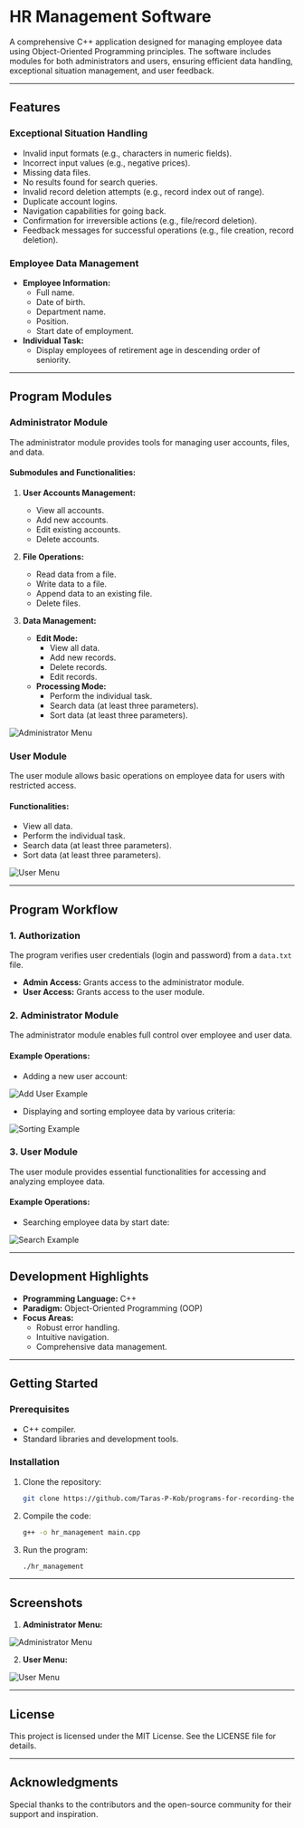 # HR Management Software

A comprehensive C++ application designed for managing employee data using Object-Oriented Programming principles. The software includes modules for both administrators and users, ensuring efficient data handling, exceptional situation management, and user feedback.

---

## Features

### Exceptional Situation Handling
- Invalid input formats (e.g., characters in numeric fields).
- Incorrect input values (e.g., negative prices).
- Missing data files.
- No results found for search queries.
- Invalid record deletion attempts (e.g., record index out of range).
- Duplicate account logins.
- Navigation capabilities for going back.
- Confirmation for irreversible actions (e.g., file/record deletion).
- Feedback messages for successful operations (e.g., file creation, record deletion).

### Employee Data Management
- **Employee Information:**
  - Full name.
  - Date of birth.
  - Department name.
  - Position.
  - Start date of employment.
- **Individual Task:**
  - Display employees of retirement age in descending order of seniority.

---

## Program Modules

### Administrator Module
The administrator module provides tools for managing user accounts, files, and data.

#### Submodules and Functionalities:

1. **User Accounts Management:**
   - View all accounts.
   - Add new accounts.
   - Edit existing accounts.
   - Delete accounts.

2. **File Operations:**
   - Read data from a file.
   - Write data to a file.
   - Append data to an existing file.
   - Delete files.

3. **Data Management:**
   - **Edit Mode:**
     - View all data.
     - Add new records.
     - Delete records.
     - Edit records.
   - **Processing Mode:**
     - Perform the individual task.
     - Search data (at least three parameters).
     - Sort data (at least three parameters).

![Administrator Menu](https://github.com/Taras-P-Kob/programs-for-recording-the-seniority-of-the-company-s-employees/assets/119957094/73c0dec7-7dea-445c-99a9-115a59438775)

### User Module
The user module allows basic operations on employee data for users with restricted access.

#### Functionalities:
- View all data.
- Perform the individual task.
- Search data (at least three parameters).
- Sort data (at least three parameters).

![User Menu](https://github.com/Taras-P-Kob/programs-for-recording-the-seniority-of-the-company-s-employees/assets/119957094/dfa10819-82f6-449f-9e77-2b873a5d496f)

---

## Program Workflow

### 1. Authorization
The program verifies user credentials (login and password) from a `data.txt` file.
- **Admin Access:** Grants access to the administrator module.
- **User Access:** Grants access to the user module.

### 2. Administrator Module
The administrator module enables full control over employee and user data.

#### Example Operations:
- Adding a new user account:

![Add User Example](https://github.com/Taras-P-Kob/programs-for-recording-the-seniority-of-the-company-s-employees/assets/119957094/25aa66b7-0bb6-4f88-b695-cba7a040e832)

- Displaying and sorting employee data by various criteria:

![Sorting Example](https://github.com/Taras-P-Kob/programs-for-recording-the-seniority-of-the-company-s-employees/assets/119957094/706c2843-d4eb-4404-9cfa-8c709c4ade51)

### 3. User Module
The user module provides essential functionalities for accessing and analyzing employee data.

#### Example Operations:
- Searching employee data by start date:

![Search Example](https://github.com/Taras-P-Kob/programs-for-recording-the-seniority-of-the-company-s-employees/assets/119957094/85e93ef8-c3b3-460e-99fa-bdbaa24537e0)

---

## Development Highlights
- **Programming Language:** C++
- **Paradigm:** Object-Oriented Programming (OOP)
- **Focus Areas:**
  - Robust error handling.
  - Intuitive navigation.
  - Comprehensive data management.

---

## Getting Started

### Prerequisites
- C++ compiler.
- Standard libraries and development tools.

### Installation
1. Clone the repository:
   ```bash
   git clone https://github.com/Taras-P-Kob/programs-for-recording-the-seniority-of-the-company-s-employees.git
   ```
2. Compile the code:
   ```bash
   g++ -o hr_management main.cpp
   ```
3. Run the program:
   ```bash
   ./hr_management
   ```

---

## Screenshots
1. **Administrator Menu:**

![Administrator Menu](https://github.com/Taras-P-Kob/programs-for-recording-the-seniority-of-the-company-s-employees/assets/119957094/73c0dec7-7dea-445c-99a9-115a59438775)

2. **User Menu:**

![User Menu](https://github.com/Taras-P-Kob/programs-for-recording-the-seniority-of-the-company-s-employees/assets/119957094/dfa10819-82f6-449f-9e77-2b873a5d496f)

---

## License
This project is licensed under the MIT License. See the LICENSE file for details.

---

## Acknowledgments
Special thanks to the contributors and the open-source community for their support and inspiration.
